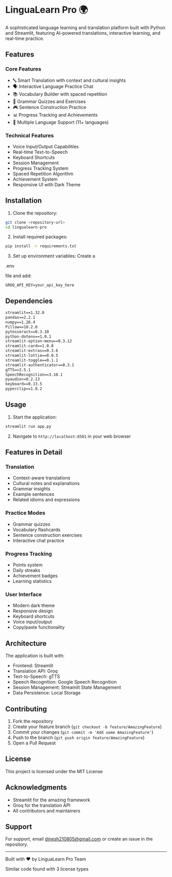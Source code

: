 

# LinguaLearn Pro 🌍

A sophisticated language learning and translation platform built with Python and Streamlit, featuring AI-powered translations, interactive learning, and real-time practice.

## Features

### Core Features
- 🔤 Smart Translation with context and cultural insights
- 🗣️ Interactive Language Practice Chat
- 📚 Vocabulary Builder with spaced repetition
- 🎯 Grammar Quizzes and Exercises
- 🎮 Sentence Construction Practice
- 📊 Progress Tracking and Achievements
- 🌟 Multiple Language Support (11+ languages)

### Technical Features
- Voice Input/Output Capabilities
- Real-time Text-to-Speech
- Keyboard Shortcuts
- Session Management
- Progress Tracking System
- Spaced Repetition Algorithm
- Achievement System
- Responsive UI with Dark Theme

## Installation

1. Clone the repository:
```bash
git clone <repository-url>
cd lingualearn-pro
```

2. Install required packages:
```bash
pip install -r requirements.txt
```

3. Set up environment variables:
Create a 

.env

 file and add:
```
GROQ_API_KEY=your_api_key_here
```

## Dependencies

```txt
streamlit==1.32.0
pandas==2.2.1
numpy==1.26.4
Pillow==10.2.0
pytesseract==0.3.10
python-dotenv==1.0.1
streamlit-option-menu==0.3.12
streamlit-card==1.0.0
streamlit-extras==0.3.6
streamlit-lottie==0.0.5
streamlit-toggle==0.1.1
streamlit-authenticator==0.3.1
gTTS==2.5.1
SpeechRecognition==3.10.1
pyaudio>=0.2.13
keyboard==0.13.5
pyperclip==1.8.2
```

## Usage

1. Start the application:
```bash
streamlit run app.py
```

2. Navigate to `http://localhost:8501` in your web browser

## Features in Detail

### Translation
- Context-aware translations
- Cultural notes and explanations
- Grammar insights
- Example sentences
- Related idioms and expressions

### Practice Modes
- Grammar quizzes
- Vocabulary flashcards
- Sentence construction exercises
- Interactive chat practice

### Progress Tracking
- Points system
- Daily streaks
- Achievement badges
- Learning statistics

### User Interface
- Modern dark theme
- Responsive design
- Keyboard shortcuts
- Voice input/output
- Copy/paste functionality

## Architecture

The application is built with:
- Frontend: Streamlit
- Translation API: Groq
- Text-to-Speech: gTTS
- Speech Recognition: Google Speech Recognition
- Session Management: Streamlit State Management
- Data Persistence: Local Storage

## Contributing

1. Fork the repository
2. Create your feature branch (`git checkout -b feature/AmazingFeature`)
3. Commit your changes (`git commit -m 'Add some AmazingFeature'`)
4. Push to the branch (`git push origin feature/AmazingFeature`)
5. Open a Pull Request

## License

This project is licensed under the MIT License

## Acknowledgments

- Streamlit for the amazing framework
- Groq for the translation API
- All contributors and maintainers

## Support

For support, email dinesh210805@gmail.com or create an issue in the repository.

---
Built with ❤️ by LinguaLearn Pro Team

Similar code found with 3 license types

